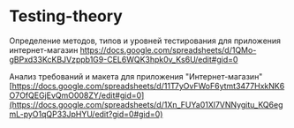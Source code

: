 # Testing-theory

Определение методов, типов и уровней тестирования для приложения интернет-магазин [https://docs.google.com/spreadsheets/d/1QMo-gBPxd33KcKBJVzppb1G9-CEL6WQK3hpk0v_Ks6U/edit#gid=0 ](https://docs.google.com/spreadsheets/d/1rnfCqdB3uI08ilaR8XeE2sIVbsLrdccp_3-npAcQPYk/edit?gid=1647196050#gid=1647196050)

Анализ требований и макета для приложения "Интернет-магазин"  [https://docs.google.com/spreadsheets/d/11T7yOvFWoF6ytmt3477HxkNK6O7OfQEGjEvQmO008ZY/edit#gid=0](https://docs.google.com/spreadsheets/d/1Xn_FUYa01Xl7VNNygitu_KQ6egmL-pyO1qQP33JpHYU/edit?gid=0#gid=0)
